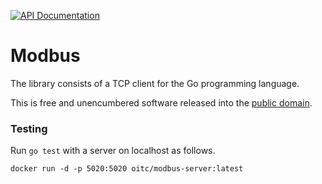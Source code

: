 [![API Documentation](https://godoc.org/github.com/pascaldekloe/modbus?status.svg)](https://godoc.org/github.com/pascaldekloe/modbus)

# Modbus

The library consists of a TCP client for the Go programming language.

This is free and unencumbered software released into the
[public domain](http://creativecommons.org/publicdomain/zero/1.0).


### Testing

Run `go test` with a server on localhost as follows.

    docker run -d -p 5020:5020 oitc/modbus-server:latest

